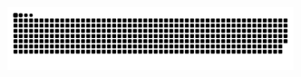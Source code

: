 <picture>
  <source media="(prefers-color-scheme: dark)" srcset="https://raw.githubusercontent.com/Favian096/Favian096/output/github-contribution-grid-snake-dark.svg">
  <source media="(prefers-color-scheme: light)" srcset="https://raw.githubusercontent.com/Favian096/Favian096/output/github-contribution-grid-snake.svg">
  <img alt="github contribution grid snake animation" src="https://raw.githubusercontent.com/Favian096/Favian096/output/github-contribution-grid-snake.svg">
</picture>
